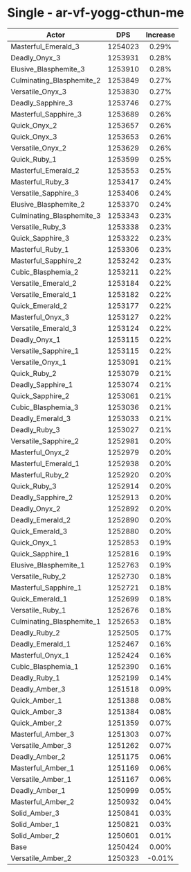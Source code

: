 # Single - ar-vf-yogg-cthun-me
| Actor | DPS | Increase |
|---|:---:|:---:|
|Masterful_Emerald_3|1254023|0.29%|
|Deadly_Onyx_3|1253931|0.28%|
|Elusive_Blasphemite_3|1253910|0.28%|
|Culminating_Blasphemite_2|1253849|0.27%|
|Versatile_Onyx_3|1253830|0.27%|
|Deadly_Sapphire_3|1253746|0.27%|
|Masterful_Sapphire_3|1253689|0.26%|
|Quick_Onyx_2|1253657|0.26%|
|Quick_Onyx_3|1253653|0.26%|
|Versatile_Onyx_2|1253629|0.26%|
|Quick_Ruby_1|1253599|0.25%|
|Masterful_Emerald_2|1253553|0.25%|
|Masterful_Ruby_3|1253417|0.24%|
|Versatile_Sapphire_3|1253406|0.24%|
|Elusive_Blasphemite_2|1253370|0.24%|
|Culminating_Blasphemite_3|1253343|0.23%|
|Versatile_Ruby_3|1253338|0.23%|
|Quick_Sapphire_3|1253322|0.23%|
|Masterful_Ruby_1|1253306|0.23%|
|Masterful_Sapphire_2|1253242|0.23%|
|Cubic_Blasphemia_2|1253211|0.22%|
|Versatile_Emerald_2|1253184|0.22%|
|Versatile_Emerald_1|1253182|0.22%|
|Quick_Emerald_2|1253177|0.22%|
|Masterful_Onyx_3|1253127|0.22%|
|Versatile_Emerald_3|1253124|0.22%|
|Deadly_Onyx_1|1253115|0.22%|
|Versatile_Sapphire_1|1253115|0.22%|
|Versatile_Onyx_1|1253091|0.21%|
|Quick_Ruby_2|1253079|0.21%|
|Deadly_Sapphire_1|1253074|0.21%|
|Quick_Sapphire_2|1253061|0.21%|
|Cubic_Blasphemia_3|1253036|0.21%|
|Deadly_Emerald_3|1253033|0.21%|
|Deadly_Ruby_3|1253027|0.21%|
|Versatile_Sapphire_2|1252981|0.20%|
|Masterful_Onyx_2|1252979|0.20%|
|Masterful_Emerald_1|1252938|0.20%|
|Masterful_Ruby_2|1252920|0.20%|
|Quick_Ruby_3|1252914|0.20%|
|Deadly_Sapphire_2|1252913|0.20%|
|Deadly_Onyx_2|1252892|0.20%|
|Deadly_Emerald_2|1252890|0.20%|
|Quick_Emerald_3|1252880|0.20%|
|Quick_Onyx_1|1252853|0.19%|
|Quick_Sapphire_1|1252816|0.19%|
|Elusive_Blasphemite_1|1252763|0.19%|
|Versatile_Ruby_2|1252730|0.18%|
|Masterful_Sapphire_1|1252721|0.18%|
|Quick_Emerald_1|1252699|0.18%|
|Versatile_Ruby_1|1252676|0.18%|
|Culminating_Blasphemite_1|1252653|0.18%|
|Deadly_Ruby_2|1252505|0.17%|
|Deadly_Emerald_1|1252467|0.16%|
|Masterful_Onyx_1|1252424|0.16%|
|Cubic_Blasphemia_1|1252390|0.16%|
|Deadly_Ruby_1|1252199|0.14%|
|Deadly_Amber_3|1251518|0.09%|
|Quick_Amber_1|1251388|0.08%|
|Quick_Amber_3|1251384|0.08%|
|Quick_Amber_2|1251359|0.07%|
|Masterful_Amber_3|1251303|0.07%|
|Versatile_Amber_3|1251262|0.07%|
|Deadly_Amber_2|1251175|0.06%|
|Masterful_Amber_1|1251169|0.06%|
|Versatile_Amber_1|1251167|0.06%|
|Deadly_Amber_1|1250999|0.05%|
|Masterful_Amber_2|1250932|0.04%|
|Solid_Amber_3|1250841|0.03%|
|Solid_Amber_1|1250821|0.03%|
|Solid_Amber_2|1250601|0.01%|
|Base|1250424|0.00%|
|Versatile_Amber_2|1250323|-0.01%|
